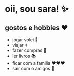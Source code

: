  # oii, sou sara! ✨
 
## gostos e hobbies ❤ 

- jogar volei 🏐
- viajar ✈
- fazer compras 🎁
- ler livros 📚
- ficar com a familia ❤❤❤
- sair com o amigos 🤍
<!---
sarasulino09/sarasulino09 is a ✨ special ✨ repository because its `README.md` (this file) appears on your GitHub profile.
You can click the Preview link to take a look at your changes.
--->
